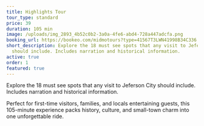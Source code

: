 ```yaml
---
title: Highlights Tour
tour_type: standard
price: 39
duration: 105 min
image: /uploads/img_2893_4b52c0b2-3a0a-4fe6-abd4-728a447adcfa.png
booking_url: https://bookeo.com/midmotours?type=41567T3LWN41998B34C336
short_description: Explore the 18 must see spots that any visit to Jeferson City
  should include. Includes narration and historical information.
active: true
order: 1
featured: true
---
```


Explore the 18 must see spots that any visit to Jeferson City should include. Includes narration and historical information.

<p>Perfect for first-time visitors, families, and locals entertaining guests, this 105-minute experience packs history, culture, and small-town charm into one unforgettable ride.</p>
